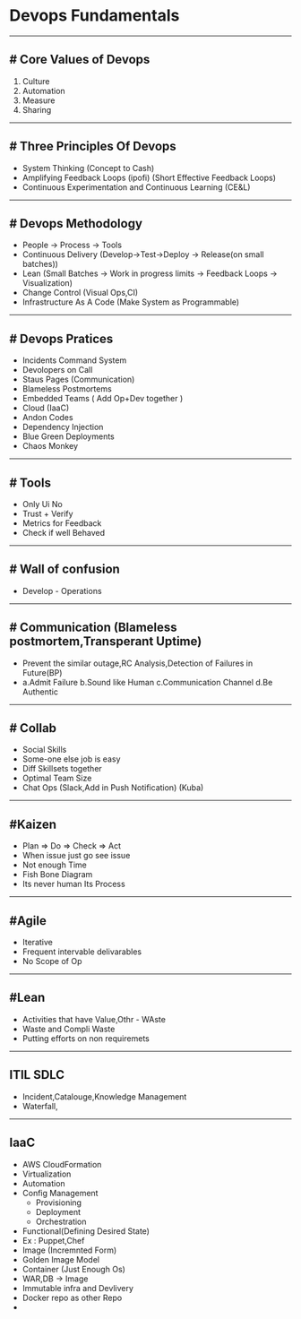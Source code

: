 # Devops Fundamentals

---

## # Core Values of Devops

1. Culture
2. Automation
3. Measure
4. Sharing

---

## # Three Principles Of Devops

- System Thinking (Concept to Cash)
- Amplifying Feedback Loops (ipofi) (Short Effective Feedback Loops)
- Continuous Experimentation and Continuous Learning (CE&L)

---

## # Devops Methodology

- People -> Process -> Tools
- Continuous Delivery (Develop->Test->Deploy -> Release(on small batches))
- Lean (Small Batches -> Work in progress limits -> Feedback Loops -> Visualization)
- Change Control (Visual Ops,CI)
- Infrastructure As A Code (Make System as Programmable)

---

## # Devops Pratices

- Incidents Command System
- Devolopers on Call
- Staus Pages (Communication)
- Blameless Postmortems
- Embedded Teams ( Add Op+Dev together )
- Cloud (IaaC)
- Andon Codes
- Dependency Injection
- Blue Green Deployments
- Chaos Monkey

---

## # Tools

- Only Ui No
- Trust + Verify
- Metrics for Feedback
- Check if well Behaved

---

## # Wall of confusion

- Develop - Operations

---

## # Communication (Blameless postmortem,Transperant Uptime)

- Prevent the similar outage,RC Analysis,Detection of Failures in Future(BP)
- a.Admit Failure b.Sound like Human c.Communication Channel d.Be Authentic

---

## # Collab

- Social Skills
- Some-one else job is easy
- Diff Skillsets together
- Optimal Team Size
- Chat Ops (Slack,Add in Push Notification) (Kuba)

---

## #Kaizen

- Plan => Do => Check => Act
- When issue just go see issue
- Not enough Time
- Fish Bone Diagram
- Its never human Its Process

---

## #Agile

- Iterative
- Frequent intervable delivarables
- No Scope of Op

---

## #Lean

- Activities that have Value,Othr - WAste
- Waste and Compli Waste
- Putting efforts on non requiremets

---

## ITIL SDLC

- Incident,Catalouge,Knowledge Management
- Waterfall,

---

## IaaC

- AWS CloudFormation
- Virtualization
- Automation
- Config Management
  - Provisioning
  - Deployment
  - Orchestration
- Functional(Defining Desired State)
- Ex : Puppet,Chef
- Image (Incremnted Form)
- Golden Image Model
- Container (Just Enough Os)
- WAR,DB -> Image
- Immutable infra and Devlivery
- Docker repo as other Repo
-
